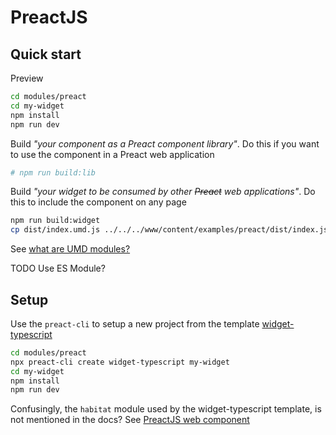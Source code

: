 # PreactJS

## Quick start 

Preview
```bash
cd modules/preact
cd my-widget
npm install
npm run dev
```

Build *"your component as a Preact component library"*. Do this if you want to use the component in a Preact web application
```bash
# npm run build:lib
```

Build *"your widget to be consumed by other <s>Preact</s> web applications"*. Do this to include the component on any page
```bash
npm run build:widget
cp dist/index.umd.js ../../../www/content/examples/preact/dist/index.js
```

See [what are UMD modules?](https://jameshfisher.com/2020/10/04/what-are-umd-modules/)

TODO Use ES Module?


## Setup

Use the `preact-cli` to setup a new project from the template [widget-typescript](https://github.com/preactjs-templates/widget-typescript)
```bash
cd modules/preact
npx preact-cli create widget-typescript my-widget
cd my-widget
npm install
npm run dev
```

Confusingly, the `habitat` module used by the widget-typescript template, is not mentioned in the docs? See [PreactJS web component](https://preactjs.com/guide/v10/web-components)  

